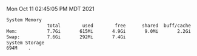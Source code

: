 Mon Oct 11 02:45:05 PM MDT 2021
```bash
System Memory
               total        used        free      shared  buff/cache   available
Mem:           7.7Gi       615Mi       4.9Gi       9.0Mi       2.2Gi       6.8Gi
Swap:          7.6Gi       292Mi       7.4Gi
System Storage
694M	.
```
